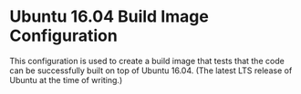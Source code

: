 Ubuntu 16.04 Build Image Configuration
======================================

This configuration is used to create a build image that tests that the code
can be successfully built on top of Ubuntu 16.04. (The latest LTS release of
Ubuntu at the time of writing.)
